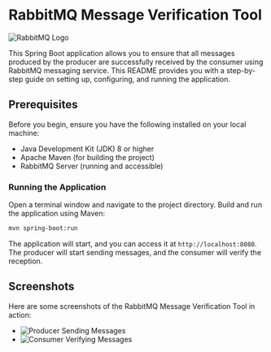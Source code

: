 # RabbitMQ Message Verification Tool

![RabbitMQ Logo](rabbitmq-logo.png)

This Spring Boot application allows you to ensure that all messages produced by the producer are successfully received by the consumer using RabbitMQ messaging service. This README provides you with a step-by-step guide on setting up, configuring, and running the application.

## Prerequisites

Before you begin, ensure you have the following installed on your local machine:

- Java Development Kit (JDK) 8 or higher
- Apache Maven (for building the project)
- RabbitMQ Server (running and accessible)

### Running the Application

Open a terminal window and navigate to the project directory. Build and run the application using Maven:

```bash
mvn spring-boot:run
```

The application will start, and you can access it at `http://localhost:8080`. The producer will start sending messages, and the consumer will verify the reception.

## Screenshots

Here are some screenshots of the RabbitMQ Message Verification Tool in action:

- ![Producer Sending Messages](producer-screenshot.png)
- ![Consumer Verifying Messages](consumer-screenshot.png)